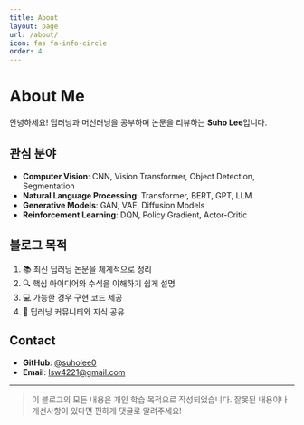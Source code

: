 ```yaml
---
title: About
layout: page
url: /about/
icon: fas fa-info-circle
order: 4
---
```


# About Me

안녕하세요! 딥러닝과 머신러닝을 공부하며 논문을 리뷰하는 **Suho Lee**입니다.

## 관심 분야

- **Computer Vision**: CNN, Vision Transformer, Object Detection, Segmentation
- **Natural Language Processing**: Transformer, BERT, GPT, LLM
- **Generative Models**: GAN, VAE, Diffusion Models
- **Reinforcement Learning**: DQN, Policy Gradient, Actor-Critic

## 블로그 목적

1. 📚 최신 딥러닝 논문을 체계적으로 정리
2. 🔍 핵심 아이디어와 수식을 이해하기 쉽게 설명
3. 💻 가능한 경우 구현 코드 제공
4. 🤝 딥러닝 커뮤니티와 지식 공유

## Contact

- **GitHub**: [@suholee0](https://github.com/suholee0)
- **Email**: lsw4221@gmail.com

---

> 이 블로그의 모든 내용은 개인 학습 목적으로 작성되었습니다.
> 잘못된 내용이나 개선사항이 있다면 편하게 댓글로 알려주세요!